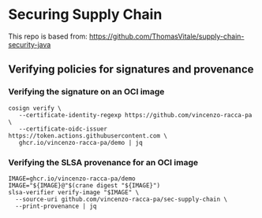 # Securing Supply Chain

This repo is based from: https://github.com/ThomasVitale/supply-chain-security-java

## Verifying policies for signatures and provenance

### Verifying the signature on an OCI image

```shell
cosign verify \
   --certificate-identity-regexp https://github.com/vincenzo-racca-pa \
   --certificate-oidc-issuer https://token.actions.githubusercontent.com \
   ghcr.io/vincenzo-racca-pa/demo | jq
```

### Verifying the SLSA provenance for an OCI image

```shell
IMAGE=ghcr.io/vincenzo-racca-pa/demo
IMAGE="${IMAGE}@"$(crane digest "${IMAGE}")
slsa-verifier verify-image "$IMAGE" \
  --source-uri github.com/vincenzo-racca-pa/sec-supply-chain \
  --print-provenance | jq
```

